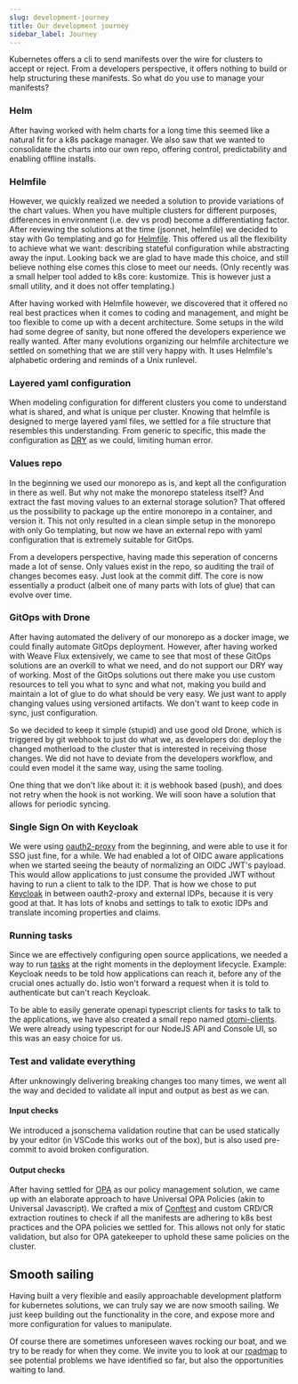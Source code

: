```yaml
---
slug: development-journey
title: Our development journey
sidebar_label: Journey
---
```


Kubernetes offers a cli to send manifests over the wire for clusters to accept or reject. From a developers perspective, it offers nothing to build or help structuring these manifests. So what do you use to manage your manifests?

### Helm

After having worked with helm charts for a long time this seemed like a natural fit for a k8s package manager. We also saw that we wanted to consolidate the charts into our own repo, offering control, predictability and enabling offline installs.

### Helmfile

However, we quickly realized we needed a solution to provide variations of the chart values. When you have multiple clusters for different purposes, differences in environment (i.e. dev vs prod) become a differentiating factor. After reviewing the solutions at the time (jsonnet, helmfile) we decided to stay with Go templating and go for [Helmfile](https://github.com/roboll/helmfile). This offered us all the flexibility to achieve what we want: describing stateful configuration while abstracting away the input. Looking back we are glad to have made this choice, and still believe nothing else comes this close to meet our needs. (Only recently was a small helper tool added to k8s core: kustomize. This is however just a small utility, and it does not offer templating.)

After having worked with Helmfile however, we discovered that it offered no real best practices when it comes to coding and management, and might be too flexible to come up with a decent architecture. Some setups in the wild had some degree of sanity, but none offered the developers experience we really wanted. After many evolutions organizing our helmfile architecture we settled on something that we are still very happy with. It uses Helmfile's alphabetic ordering and reminds of a Unix runlevel.

### Layered yaml configuration

When modeling configuration for different clusters you come to understand what is shared, and what is unique per cluster. Knowing that helmfile is designed to merge layered yaml files, we settled for a file structure that resembles this understanding. From generic to specific, this made the configuration as [DRY](https://en.wikipedia.org/wiki/Don%27t_repeat_yourself) as we could, limiting human error.

### Values repo

In the beginning we used our monorepo as is, and kept all the configuration in there as well. But why not make the monorepo stateless itself? And extract the fast moving values to an external storage solution? That offered us the possibility to package up the entire monorepo in a container, and version it. This not only resulted in a clean simple setup in the monorepo with only Go templating, but now we have an external repo with yaml configuration that is extremely suitable for GitOps.

From a developers perspective, having made this seperation of concerns made a lot of sense. Only values exist in the repo, so auditing the trail of changes becomes easy. Just look at the commit diff. The core is now essentially a product (albeit one of many parts with lots of glue) that can evolve over time.

### GitOps with Drone

After having automated the delivery of our monorepo as a docker image, we could finally automate GitOps deployment. However, after having worked with Weave Flux extensively, we came to see that most of these GitOps solutions are an overkill to what we need, and do not support our DRY way of working. Most of the GitOps solutions out there make you use custom resources to tell you what to sync and what not, making you build and maintain a lot of glue to do what should be very easy. We just want to apply changing values using versioned artifacts. We don't want to keep code in sync, just configuration.

So we decided to keep it simple (stupid) and use good old Drone, which is triggered by git webhook to just do what we, as developers do: deploy the changed motherload to the cluster that is interested in receiving those changes. We did not have to deviate from the developers workflow, and could even model it the same way, using the same tooling.

One thing that we don't like about it: it is webhook based (push), and does not retry when the hook is not working. We will soon have a solution that allows for periodic syncing.

### Single Sign On with Keycloak

We were using [oauth2-proxy](https://github.com/oauth2-proxy/oauth2-proxy) from the beginning, and were able to use it for SSO just fine, for a while. We had enabled a lot of OIDC aware applications when we started seeing the beauty of normalizing an OIDC JWT's payload. This would allow applications to just consume the provided JWT without having to run a client to talk to the IDP. That is how we chose to put [Keycloak](https://www.keycloak.org) in between oauth2-proxy and external IDPs, because it is very good at that. It has lots of knobs and settings to talk to exotic IDPs and translate incoming properties and claims.

### Running tasks

Since we are effectively configuring open source applications, we needed a way to run [tasks](https://github.com/redkubes/otomi-tasks/) at the right moments in the deployment lifecycle. Example: Keycloak needs to be told how applications can reach it, before any of the crucial ones actually do. Istio won't forward a request when it is told to authenticate but can't reach Keycloak.

To be able to easily generate openapi typescript clients for tasks to talk to the applications, we have also created a small repo named [otomi-clients](https://github.com/redkubes/otomi-clients/). We were already using typescript for our NodeJS API and Console UI, so this was an easy choice for us.

### Test and validate everything

After unknowingly delivering breaking changes too many times, we went all the way and decided to validate all input and output as best as we can.

#### **Input checks**

We introduced a jsonschema validation routine that can be used statically by your editor (in VSCode this works out of the box), but is also used pre-commit to avoid broken configuration.

#### **Output checks**

After having settled for [OPA](https://www.openpolicyagent.org) as our policy management solution, we came up with an elaborate approach to have Universal OPA Policies (akin to Universal Javascript). We crafted a mix of [Conftest](https://www.conftest.dev) and custom CRD/CR extraction routines to check if all the manifests are adhering to k8s best practices and the OPA policies we settled for. This allows not only for static validation, but also for OPA gatekeeper to uphold these same policies on the cluster.

## Smooth sailing

Having built a very flexible and easily approachable development platform for kubernetes solutions, we can truly say we are now smooth sailing. We just keep building out the functionality in the core, and expose more and more configuration for values to manipulate.

Of course there are sometimes unforeseen waves rocking our boat, and we try to be ready for when they come. We invite you to look at our [roadmap](roadmap) to see potential problems we have identified so far, but also the opportunities waiting to land.
